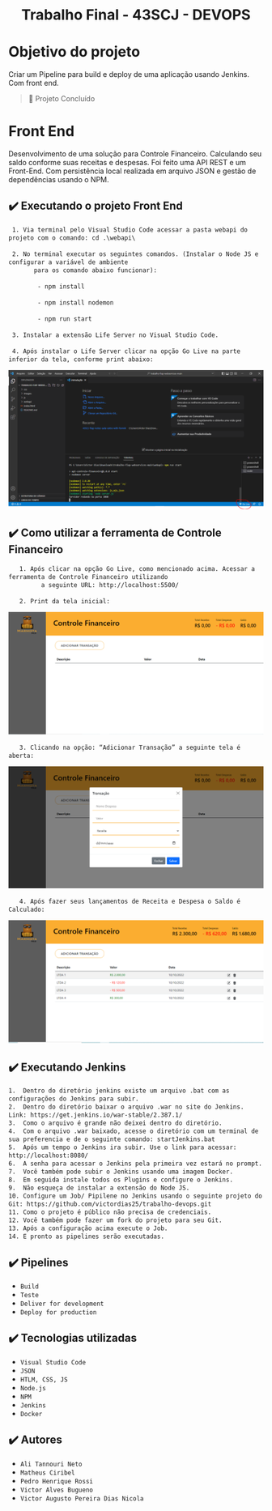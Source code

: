 
# <h1 align="center"> Trabalho Final - 43SCJ - DEVOPS</h1>

# Objetivo do projeto

Criar um Pipeline para build e deploy de uma aplicação usando Jenkins. Com front end.

> :construction: Projeto Concluído

# Front End

Desenvolvimento de uma solução para Controle Financeiro. Calculando seu saldo conforme suas receitas e despesas. Foi feito uma API REST e um Front-End. Com persistência local realizada em arquivo JSON e gestão de dependências usando o NPM.


  
## ✔️ Executando o projeto Front End

     1. Via terminal pelo Visual Studio Code acessar a pasta webapi do projeto com o comando: cd .\webapi\ 

     2. No terminal executar os seguintes comandos. (Instalar o Node JS e configurar a variável de ambiente 
           para os comando abaixo funcionar):

            - npm install

            - npm install nodemon 

            - npm run start 

     3. Instalar a extensão Life Server no Visual Studio Code. 

     4. Após instalar o Life Server clicar na opção Go Live na parte inferior da tela, conforme print abaixo: 
  
 <img src="https://github.com/victordias25/trabalho-fiap-webservices/blob/main/images/1.PNG">
 
 
 ## ✔️ Como utilizar a ferramenta de Controle Financeiro  

       1. Após clicar na opção Go Live, como mencionado acima. Acessar a ferramenta de Controle Financeiro utilizando 
             a seguinte URL: http://localhost:5500/

       2. Print da tela inicial:

<img src="https://github.com/victordias25/trabalho-fiap-webservices/blob/main/images/2.PNG">

       3. Clicando na opção: “Adicionar Transação” a seguinte tela é aberta:

<img src="https://github.com/victordias25/trabalho-fiap-webservices/blob/main/images/3.PNG">

       4. Após fazer seus lançamentos de Receita e Despesa o Saldo é Calculado:

<img src="https://github.com/victordias25/trabalho-fiap-webservices/blob/main/images/4.PNG">

## ✔️ Executando Jenkins

    1.  Dentro do diretório jenkins existe um arquivo .bat com as configurações do Jenkins para subir.
    2.  Dentro do diretório baixar o arquivo .war no site do Jenkins. Link: https://get.jenkins.io/war-stable/2.387.1/
    3.  Como o arquivo é grande não deixei dentro do diretório.
    4.  Com o arquivo .war baixado, acesse o diretório com um terminal de sua preferencia e de o seguinte comando: startJenkins.bat
    5.  Após um tempo o Jenkins ira subir. Use o link para acessar: http://localhost:8080/
    6.  A senha para acessar o Jenkins pela primeira vez estará no prompt.
    7.  Você também pode subir o Jenkins usando uma imagem Docker.
    8.  Em seguida instale todos os Plugins e configure o Jenkins.
    9.  Não esqueça de instalar a extensão do Node JS.
    10. Configure um Job/ Pipilene no Jenkins usando o seguinte projeto do Git: https://github.com/victordias25/trabalho-devops.git
    11. Como o projeto é público não precisa de credenciais.
    12. Você também pode fazer um fork do projeto para seu Git.
    13. Após a configuração acima execute o Job.
    14. E pronto as pipelines serão executadas.
    
## ✔️ Pipelines

   - ``Build``
   - ``Teste``
   - ``Deliver for development``
   - ``Deploy for production``

## ✔️ Tecnologias utilizadas

- ``Visual Studio Code``
- ``JSON``
- ``HTLM, CSS, JS``
- ``Node.js``
- ``NPM``
- ``Jenkins``
- ``Docker``

## ✔️ Autores

- ``Ali Tannouri Neto``
- ``Matheus Ciribel``
- ``Pedro Henrique Rossi``
- ``Victor Alves Bugueno``
- ``Victor Augusto Pereira Dias Nicola``
